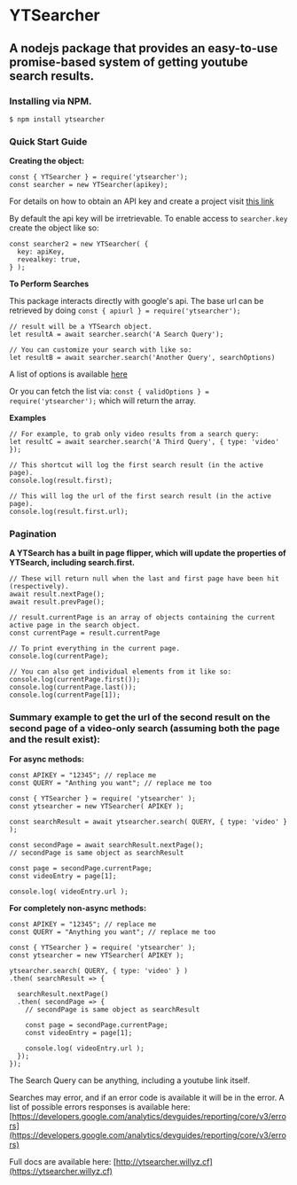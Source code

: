 # YTSearcher
## A nodejs package that provides an easy-to-use promise-based system of getting youtube search results.

### Installing via NPM.

```$ npm install ytsearcher```

### Quick Start Guide
**Creating the object:**

    const { YTSearcher } = require('ytsearcher');
    const searcher = new YTSearcher(apikey);

For details on how to obtain an API key and create a project visit [this link](https://developers.google.com/youtube/v3/getting-started)

By default the api key will be irretrievable.
To enable access to `searcher.key` create the object like so:

    const searcher2 = new YTSearcher( {
      key: apiKey,
      revealkey: true,
    } );

**To Perform Searches**

This package interacts directly with google's api. The base url can be retrieved by doing
```const { apiurl } = require('ytsearcher');```

    // result will be a YTSearch object.
    let resultA = await searcher.search('A Search Query');

    // You can customize your search with like so:
    let resultB = await searcher.search('Another Query', searchOptions)

A list of options is available [here](https://developers.google.com/youtube/v3/docs/search/list)

Or you can fetch the list via:
```const { validOptions } = require('ytsearcher');``` which will return the array.

**Examples**

    // For example, to grab only video results from a search query:
    let resultC = await searcher.search('A Third Query', { type: 'video' });

    // This shortcut will log the first search result (in the active page).
    console.log(result.first);

    // This will log the url of the first search result (in the active page).
    console.log(result.first.url);

### Pagination

**A YTSearch has a built in page flipper, which will update the properties of YTSearch, including search.first.**

    // These will return null when the last and first page have been hit (respectively).
    await result.nextPage();
    await result.prevPage();

    // result.currentPage is an array of objects containing the current active page in the search object.
    const currentPage = result.currentPage

    // To print everything in the current page.
    console.log(currentPage);

    // You can also get individual elements from it like so:
    console.log(currentPage.first());
    console.log(currentPage.last());
    console.log(currentPage[1]);

### Summary example to get the url of the second result on the second page of a video-only search (assuming both the page and the result exist):

**For async methods:**

    const APIKEY = "12345"; // replace me
    const QUERY = "Anthing you want"; // replace me too

    const { YTSearcher } = require( 'ytsearcher' );
    const ytsearcher = new YTSearcher( APIKEY );

    const searchResult = await ytsearcher.search( QUERY, { type: 'video' } );

    const secondPage = await searchResult.nextPage();
    // secondPage is same object as searchResult

    const page = secondPage.currentPage;
    const videoEntry = page[1];

    console.log( videoEntry.url );

**For completely non-async methods:**

    const APIKEY = "12345"; // replace me
    const QUERY = "Anything you want"; // replace me too

    const { YTSearcher } = require( 'ytsearcher' );
    const ytsearcher = new YTSearcher( APIKEY );

    ytsearcher.search( QUERY, { type: 'video' } )
    .then( searchResult => {

      searchResult.nextPage()
      .then( secondPage => {
        // secondPage is same object as searchResult

        const page = secondPage.currentPage;
        const videoEntry = page[1];

        console.log( videoEntry.url );
      });
    });

The Search Query can be anything, including a youtube link itself.

Searches may error, and if an error code is available it will be in the error. A list of possible errors responses is available here: [https://developers.google.com/analytics/devguides/reporting/core/v3/errors](https://developers.google.com/analytics/devguides/reporting/core/v3/errors)

Full docs are available here: [http://ytsearcher.willyz.cf](https://ytsearcher.willyz.cf)
